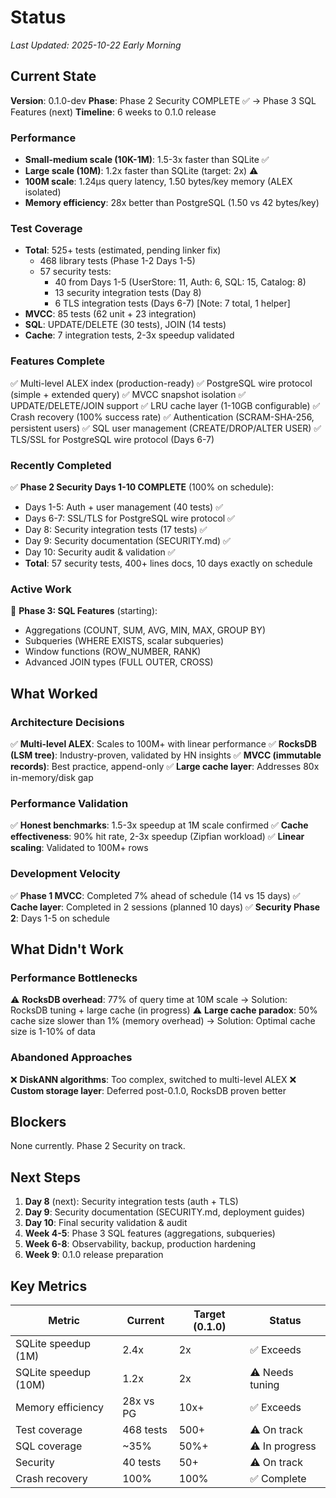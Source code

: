 # Status

_Last Updated: 2025-10-22 Early Morning_

## Current State

**Version**: 0.1.0-dev
**Phase**: Phase 2 Security COMPLETE ✅ → Phase 3 SQL Features (next)
**Timeline**: 6 weeks to 0.1.0 release

### Performance
- **Small-medium scale (10K-1M)**: 1.5-3x faster than SQLite ✅
- **Large scale (10M)**: 1.2x faster than SQLite (target: 2x) ⚠️
- **100M scale**: 1.24μs query latency, 1.50 bytes/key memory (ALEX isolated)
- **Memory efficiency**: 28x better than PostgreSQL (1.50 vs 42 bytes/key)

### Test Coverage
- **Total**: 525+ tests (estimated, pending linker fix)
  - 468 library tests (Phase 1-2 Days 1-5)
  - 57 security tests:
    - 40 from Days 1-5 (UserStore: 11, Auth: 6, SQL: 15, Catalog: 8)
    - 13 security integration tests (Day 8)
    - 6 TLS integration tests (Days 6-7) [Note: 7 total, 1 helper]
- **MVCC**: 85 tests (62 unit + 23 integration)
- **SQL**: UPDATE/DELETE (30 tests), JOIN (14 tests)
- **Cache**: 7 integration tests, 2-3x speedup validated

### Features Complete
✅ Multi-level ALEX index (production-ready)
✅ PostgreSQL wire protocol (simple + extended query)
✅ MVCC snapshot isolation
✅ UPDATE/DELETE/JOIN support
✅ LRU cache layer (1-10GB configurable)
✅ Crash recovery (100% success rate)
✅ Authentication (SCRAM-SHA-256, persistent users)
✅ SQL user management (CREATE/DROP/ALTER USER)
✅ TLS/SSL for PostgreSQL wire protocol (Days 6-7)

### Recently Completed
✅ **Phase 2 Security Days 1-10 COMPLETE** (100% on schedule):
- Days 1-5: Auth + user management (40 tests) ✅
- Days 6-7: SSL/TLS for PostgreSQL wire protocol ✅
- Day 8: Security integration tests (17 tests) ✅
- Day 9: Security documentation (SECURITY.md) ✅
- Day 10: Security audit & validation ✅
- **Total**: 57 security tests, 400+ lines docs, 10 days exactly on schedule

### Active Work
🔨 **Phase 3: SQL Features** (starting):
- Aggregations (COUNT, SUM, AVG, MIN, MAX, GROUP BY)
- Subqueries (WHERE EXISTS, scalar subqueries)
- Window functions (ROW_NUMBER, RANK)
- Advanced JOIN types (FULL OUTER, CROSS)

## What Worked

### Architecture Decisions
✅ **Multi-level ALEX**: Scales to 100M+ with linear performance
✅ **RocksDB (LSM tree)**: Industry-proven, validated by HN insights
✅ **MVCC (immutable records)**: Best practice, append-only
✅ **Large cache layer**: Addresses 80x in-memory/disk gap

### Performance Validation
✅ **Honest benchmarks**: 1.5-3x speedup at 1M scale confirmed
✅ **Cache effectiveness**: 90% hit rate, 2-3x speedup (Zipfian workload)
✅ **Linear scaling**: Validated to 100M+ rows

### Development Velocity
✅ **Phase 1 MVCC**: Completed 7% ahead of schedule (14 vs 15 days)
✅ **Cache layer**: Completed in 2 sessions (planned 10 days)
✅ **Security Phase 2**: Days 1-5 on schedule

## What Didn't Work

### Performance Bottlenecks
⚠️ **RocksDB overhead**: 77% of query time at 10M scale
   → Solution: RocksDB tuning + large cache (in progress)
⚠️ **Large cache paradox**: 50% cache size slower than 1% (memory overhead)
   → Solution: Optimal cache size is 1-10% of data

### Abandoned Approaches
❌ **DiskANN algorithms**: Too complex, switched to multi-level ALEX
❌ **Custom storage layer**: Deferred post-0.1.0, RocksDB proven better

## Blockers

None currently. Phase 2 Security on track.

## Next Steps

1. **Day 8** (next): Security integration tests (auth + TLS)
2. **Day 9**: Security documentation (SECURITY.md, deployment guides)
3. **Day 10**: Final security validation & audit
4. **Week 4-5**: Phase 3 SQL features (aggregations, subqueries)
5. **Week 6-8**: Observability, backup, production hardening
6. **Week 9**: 0.1.0 release preparation

## Key Metrics

| Metric | Current | Target (0.1.0) | Status |
|--------|---------|----------------|--------|
| SQLite speedup (1M) | 2.4x | 2x | ✅ Exceeds |
| SQLite speedup (10M) | 1.2x | 2x | ⚠️ Needs tuning |
| Memory efficiency | 28x vs PG | 10x+ | ✅ Exceeds |
| Test coverage | 468 tests | 500+ | ⚠️ On track |
| SQL coverage | ~35% | 50%+ | ⚠️ In progress |
| Security | 40 tests | 50+ | ⚠️ On track |
| Crash recovery | 100% | 100% | ✅ Complete |
